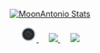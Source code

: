 <!--- 
[![GitHub Status](https://github-readme-stats.vercel.app/api?username=MoonAntonio&&show_icons=true&theme=tokyonight)](https://moonantonio.github.io/)
<p align="center">
  <a href="https://github.com/MoonAntonio" class="rich-diff-level-one">
    <img src="https://github-readme-stats.vercel.app/api?username=MoonAntonio&title_color=333&text_color=777" alt="MoonAntonio Stats" >
  </a>
</p>
-->

<p align="center">
  <a href="https://github.com/MoonAntonio" class="rich-diff-level-one">
    <img src="https://github-readme-stats.vercel.app/api?username=MoonAntonio&&show_icons=true&theme=tokyonight" alt="MoonAntonio Stats" >
  </a>
</p>

<p align="center">
  <a href="https://moonantonio.github.io/">
    <img src="https://github.com/MoonAntonio/MoonAntonio/blob/master/Icon01.png?raw=true" width="28px"/>
  </a>
  &emsp;
  <a href="https://moonantonio.github.io/portfolio/">
    <img src="https://img.icons8.com/material/256/000000/globe--v1.png" width="28px"/>
  </a>
  &emsp;
  <a href="https://twitter.com/AntonioMoonNull">
    <img src="https://img.icons8.com/ios-filled/256/000000/twitter.svg" width="26px"/>
  </a>
  <!--- <br><br>
  <strong>Check out my work below!</strong>
  <br><br>
  <a href="https://badges.pufler.dev">
    <img src="https://badges.pufler.dev/visits/MoonAntonio/MoonAntonio?style=flat-square&color=black&logo=github">
  </a>-->
</p>
